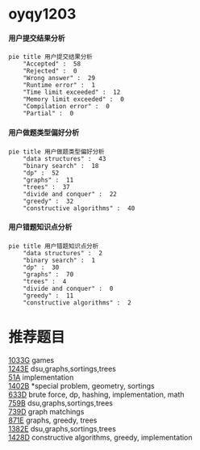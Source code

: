 # oyqy1203

<!-- tabs:start -->



#### **用户提交结果分析**

```mermaid
pie title 用户提交结果分析
    "Accepted" :  58
    "Rejected" :  0
    "Wrong answer" :  29
    "Runtime error" :  1
    "Time limit exceeded" :  12
    "Memory limit exceeded" :  0
    "Compilation error" :  0
    "Partial" :  0
```

#### **用户做题类型偏好分析**

```mermaid
pie title 用户做题类型偏好分析
    "data structures" :  43
    "binary search" :  18
    "dp" :  52
    "graphs" :  11
    "trees" :  37
    "divide and conquer" :  22
    "greedy" :  32
    "constructive algorithms" :  40
```
#### **用户错题知识点分析**

```mermaid
pie title 用户错题知识点分析
    "data structures" :  2
    "binary search" :  1
    "dp" :  30
    "graphs" :  70
    "trees" :  4
    "divide and conquer" :  0
    "greedy" :  11
    "constructive algorithms" :  2
```



<!-- tabs:end -->
# 推荐题目
[1033G](https://codeforces.com/contest/1033/problem/G)		games		  
[1243E](https://codeforces.com/contest/1243/problem/E)		dsu,graphs,sortings,trees		  
[51A](https://codeforces.com/contest/51/problem/A)		implementation		  
[1402B](https://codeforces.com/contest/1402/problem/B)		*special problem,
                        geometry,
                        sortings		  
[633D](https://codeforces.com/contest/633/problem/D)		brute force,
                        dp,
                        hashing,
                        implementation,
                        math		  
[759B](https://codeforces.com/contest/759/problem/B)		dsu,graphs,sortings,trees		  
[739D](https://codeforces.com/contest/739/problem/D)		graph matchings		  
[871E](https://codeforces.com/contest/871/problem/E)		graphs,
                        greedy,
                        trees		  
[1382E](https://codeforces.com/contest/1382/problem/E)		dsu,graphs,sortings,trees		  
[1428D](https://codeforces.com/contest/1428/problem/D)		constructive algorithms,
                        greedy,
                        implementation		  
